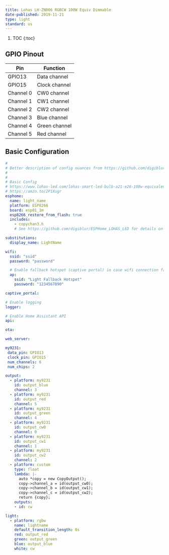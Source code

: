 ```yaml
---
title: Lohas LH-ZN006 RGBCW 100W Equiv Dimmable
date-published: 2019-11-21
type: light
standard: us
---
```


1. TOC
{:toc}

## GPIO Pinout

| Pin       | Function                           |
|-----------|------------------------------------|
| GPIO13    | Data channel                       |
| GPIO15    | Clock channel                      |
| Channel 0 | CW0 channel                        |
| Channel 1 | CW1 channel                        |
| Channel 2 | CW2 channel                        |
| Channel 3 | Blue channel                       |
| Channel 4 | Green channel                      |
| Channel 5 | Red channel                        |

## Basic Configuration

```yaml
#
# Better description of config nuances from https://github.com/digiblur/ESPHome_LOHAS_LED
#
#
# Basic Config
# https://www.lohas-led.com/lohas-smart-led-bulb-a21-e26-100w-equivalent-14w-rgb-cool-white-dimmable-wifi-app-controlled-alexa-google-assistant-compatible-p0230-p0230.html
# https://amzn.to/2P1Xugr
esphome:
  name: light_name
  platform: ESP8266
  board: esp01_1m
  esp8266_restore_from_flash: true
  includes:
    - copychan3.h
    # See https://github.com/digiblur/ESPHome_LOHAS_LED for details on copychan3.h

substitutions:
  display_name: LightName

wifi:
  ssid: "ssid"
  password: "password"

  # Enable fallback hotspot (captive portal) in case wifi connection fails
  ap:
    ssid: "Light Fallback Hotspot"
    password: "1234567890"

captive_portal:

# Enable logging
logger:

# Enable Home Assistant API
api:

ota:

web_server:

my9231:
 data_pin: GPIO13
 clock_pin: GPIO15
 num_channels: 6
 num_chips: 2

output:
  - platform: my9231
    id: output_blue
    channel: 3
  - platform: my9231
    id: output_red
    channel: 5
  - platform: my9231
    id: output_green
    channel: 4
  - platform: my9231
    id: output_cw0
    channel: 0
  - platform: my9231
    id: output_cw1
    channel: 1
  - platform: my9231
    id: output_cw2
    channel: 2
  - platform: custom
    type: float
    lambda: |-
      auto *copy = new CopyOutput();
      copy->channel_a = id(output_cw0);
      copy->channel_b = id(output_cw1);
      copy->channel_c = id(output_cw2);
      return {copy};
    outputs:
    - id: cw

light:
  - platform: rgbw
    name: lightname
    default_transition_length: 0s
    red: output_red
    green: output_green
    blue: output_blue
    white: cw
```
